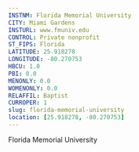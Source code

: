 ```yaml
---
INSTNM: Florida Memorial University
CITY: Miami Gardens
INSTURL: www.fmuniv.edu
CONTROL: Private nonprofit
ST_FIPS: Florida
LATITUDE: 25.918278
LONGITUDE: -80.270753
HBCU: 1.0
PBI: 0.0
MENONLY: 0.0
WOMENONLY: 0.0
RELAFFIL: Baptist
CURROPER: 1
slug: florida-memorial-university
location: [25.918278, -80.270753]
---
```

Florida Memorial University